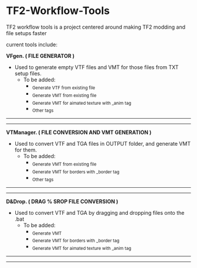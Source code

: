 # TF2-Workflow-Tools

TF2 workflow tools is a project centered around
making TF2 modding and file setups faster

current tools include:

**VFgen. ( FILE GENERATOR )**
  - Used to generate empty VTF files and VMT for those files from TXT setup files.
    - To be added:
      - <sub>Generate VTF from existing file</sub>
      - <sub>Generate VMT from existing file</sub>
      - <sub>Generate VMT for aimated texture with _anim tag</sub>
      - <sub>Other tags</sub>
     
_______________________________________________________________________________________________
-----------------------------------------------------------------------------------------------

**VTManager. ( FILE CONVERSION AND VMT GENERATION )**
  - Used to convert VTF and TGA files in OUTPUT folder, and generate VMT for them.
    - To be added:
      - <sub>Generate VMT from existing file</sub>
      - <sub>Generate VMT for borders with _border tag</sub>
      - <sub>Other tags</sub>
    
_______________________________________________________________________________________________
-----------------------------------------------------------------------------------------------      
      
**D&Drop. ( DRAG % SROP FILE CONVERSION )**
  - Used to convert VTF and TGA by dragging and dropping files onto the .bat
    - To be added:
      - <sub>Generate VMT</sub>
      - <sub>Generate VMT for borders with _border tag</sub>
      - <sub>Generate VMT for aimated texture with _anim tag</sub>
      
_______________________________________________________________________________________________
-----------------------------------------------------------------------------------------------   
